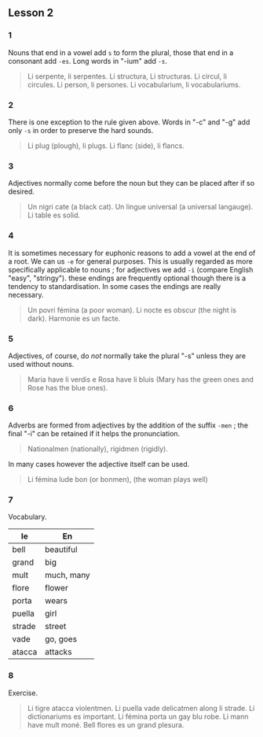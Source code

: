 ## Lesson 2

### 1

Nouns that end in a vowel add `s` to form the plural, those that end in a consonant add `-es`. Long words in "-ium" add `-s`.

> Li serpente, li serpentes. Li structura, Li structuras. Li circul, li circules. Li person, li persones. Li vocabularium, li vocabulariums.

### 2

There is one exception to the rule given above. Words in "-c" and "-g" add only `-s` in order to preserve the hard sounds.

> Li plug (plough), li plugs. Li flanc (side), li flancs.

### 3

Adjectives normally come before the noun but they can be placed after if so desired.

> Un nigri cate (a black cat).
> Un lingue universal (a universal langauge).
> Li table es solid.

### 4

It is sometimes necessary for euphonic reasons to add a vowel at the end of a root. We can us `-e` for general purposes. This is usually regarded as more specifically applicable to nouns ; for adjectives we add `-i` (compare English "easy", "stringy"). these endings are frequently optional though there is a tendency to standardisation. In some cases the endings are really necessary.

> Un povri fémina (a poor woman).
> Li nocte es obscur (the night is dark).
> Harmonie es un facte.

### 5

Adjectives, of course, do _not_ normally take the plural "-s" unless they are used without nouns.

> Maria have li verdis e Rosa have li bluis (Mary has the green ones and Rose has the blue ones).

### 6

Adverbs are formed from adjectives by the addition of the suffix `-men` ; the final "-i" can be retained if it helps the pronunciation.

> Nationalmen (nationally), rigidmen (rigidly).

In many cases however the adjective itself can be used.

> Li fémina lude bon (or bonmen), (the woman plays well)

### 7

Vocabulary.

| Ie | En |
| --- | --- |
| bell | beautiful |
| grand | big |
| mult | much, many |
| flore | flower |
| porta | wears |
| puella | girl |
| strade | street |
| vade | go, goes |
| atacca | attacks |

### 8

Exercise.

> Li tigre atacca violentmen. Li puella vade delicatmen along li strade. Li dictionariums es important. Li fémina porta un gay blu robe. Li mann have mult moné. Bell flores es un grand plesura.
